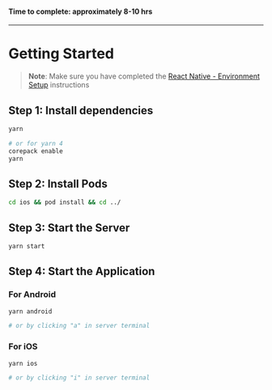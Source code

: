 #### Time to complete: approximately 8-10 hrs

---

# Getting Started

>**Note**: Make sure you have completed the [React Native - Environment Setup](https://reactnative.dev/docs/environment-setup) instructions

## Step 1: Install dependencies

```bash
yarn

# or for yarn 4
corepack enable
yarn
````

## Step 2: Install Pods

```bash
cd ios && pod install && cd ../
````


## Step 3: Start the Server

```bash
yarn start
```

## Step 4: Start the Application

### For Android

```bash
yarn android

# or by clicking "a" in server terminal
```

### For iOS

```bash
yarn ios

# or by clicking "i" in server terminal
```